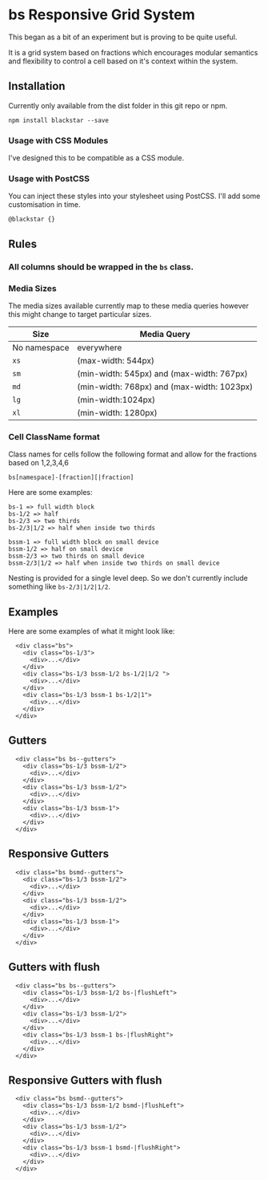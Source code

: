 # bs Responsive Grid System

This began as a bit of an experiment but is proving to be quite useful.

It is a grid system based on fractions which encourages modular semantics and flexibility to control a cell based on it's context within the system.

## Installation

Currently only available from the dist folder in this git repo or npm.

`npm install blackstar --save`

### Usage with CSS Modules

I've designed this to be compatible as a CSS module.

### Usage with PostCSS

You can inject these styles into your stylesheet using PostCSS. I'll add some customisation in time.

```
@blackstar {}
```

## Rules

### All columns should be wrapped in the `bs` class.

### Media Sizes
The media sizes available currently map to these media queries however this might change to target particular sizes.

| Size | Media Query |
| ---- | ---- |
| No namespace | everywhere |
| `xs` | (max-width: 544px) |
| `sm` | (min-width: 545px) and (max-width: 767px) |
| `md` | (min-width: 768px) and (max-width: 1023px) |
| `lg` | (min-width:1024px) |
| `xl` | (min-width: 1280px) |

### Cell ClassName format

Class names for cells follow the following format and allow for the fractions based on 1,2,3,4,6

`bs[namespace]-[fraction][|fraction]`

Here are some examples:

```
bs-1 => full width block
bs-1/2 => half
bs-2/3 => two thirds
bs-2/3|1/2 => half when inside two thirds

bssm-1 => full width block on small device
bssm-1/2 => half on small device
bssm-2/3 => two thirds on small device
bssm-2/3|1/2 => half when inside two thirds on small device
```

Nesting is provided for a single level deep. So we don't currently include something like `bs-2/3|1/2|1/2`.

## Examples
Here are some examples of what it might look like:

```
  <div class="bs">
    <div class="bs-1/3">
      <div>...</div>
    </div>
    <div class="bs-1/3 bssm-1/2 bs-1/2|1/2 ">
      <div>...</div>
    </div>
    <div class="bs-1/3 bssm-1 bs-1/2|1">
      <div>...</div>
    </div>
  </div>
```

## Gutters
```  
  <div class="bs bs--gutters">
    <div class="bs-1/3 bssm-1/2">
      <div>...</div>
    </div>
    <div class="bs-1/3 bssm-1/2">
      <div>...</div>
    </div>
    <div class="bs-1/3 bssm-1">
      <div>...</div>
    </div>
  </div>
```

## Responsive Gutters
```  
  <div class="bs bsmd--gutters">
    <div class="bs-1/3 bssm-1/2">
      <div>...</div>
    </div>
    <div class="bs-1/3 bssm-1/2">
      <div>...</div>
    </div>
    <div class="bs-1/3 bssm-1">
      <div>...</div>
    </div>
  </div>
```

## Gutters with flush
```
  <div class="bs bs--gutters">
    <div class="bs-1/3 bssm-1/2 bs-|flushLeft">
      <div>...</div>
    </div>
    <div class="bs-1/3 bssm-1/2">
      <div>...</div>
    </div>
    <div class="bs-1/3 bssm-1 bs-|flushRight">
      <div>...</div>
    </div>
  </div>  
```

## Responsive Gutters with flush
```
  <div class="bs bsmd--gutters">
    <div class="bs-1/3 bssm-1/2 bsmd-|flushLeft">
      <div>...</div>
    </div>
    <div class="bs-1/3 bssm-1/2">
      <div>...</div>
    </div>
    <div class="bs-1/3 bssm-1 bsmd-|flushRight">
      <div>...</div>
    </div>
  </div>  
```
